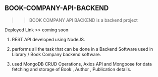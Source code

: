 ## BOOK-COMPANY-API-BACKEND
 >> BOOK COMPANY API BACKEND is a backend project 
 
Deployed Link >> coming soon

1. REST API developed using NodeJS.

2. performs all the task that can be done in a Backend Software used in Library / Book Company backend software.

3. used MongoDB CRUD Operations, Axios API and Mongoose for data fetching and storage of Book , Author , Publication details.
